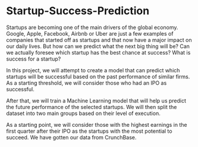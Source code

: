 # Startup-Success-Prediction

Startups are becoming one of the main drivers of the global economy. Google, Apple, Facebook, Airbnb or Uber are just a few examples of companies that started off as startups and that now have a major impact on our daily lives. But how can we predict what the next big thing will be? Can we actually foresee which startup has the best chance at success? What is success for a startup? 

In this project, we will attempt to create a model that can predict which startups will be successful based on the past performance of similar firms. As a starting threshold, we will consider those who had an IPO as successful. 

After that, we will train a Machine Learning model that will help us predict the future performance of the selected startups. We will then split the dataset into two main groups based on their level of execution.

As a starting point, we will consider those with the highest earnings in the first quarter after their IPO as the startups with the most potential to succeed. We have gotten our data from CrunchBase. 
